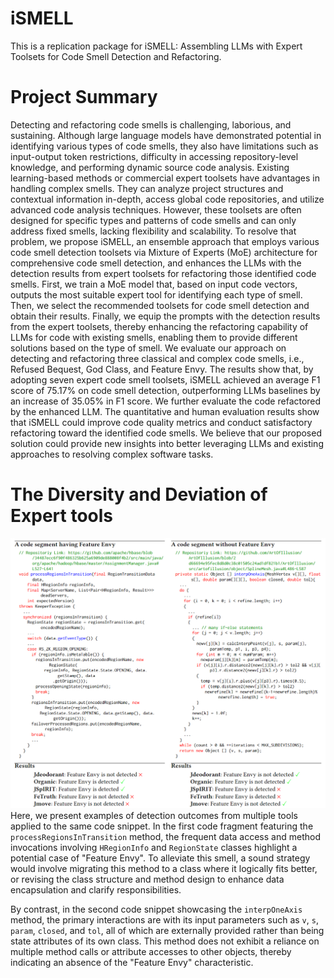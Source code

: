 # iSMELL
This is a replication package for iSMELL: Assembling LLMs with Expert Toolsets for Code Smell Detection and Refactoring.

# Project Summary
Detecting and refactoring code smells is challenging, laborious, and sustaining. Although large language models have demonstrated potential in identifying various types of code smells, they also have limitations such as input-output token restrictions, difficulty in accessing repository-level knowledge, and performing dynamic source code analysis. Existing learning-based methods or commercial expert toolsets have advantages in handling complex smells. They can analyze project structures and contextual information in-depth, access global code repositories, and utilize advanced code analysis techniques. However, these toolsets are often designed for specific types and patterns of code smells and can only address fixed smells, lacking flexibility and scalability. To resolve that problem, we propose iSMELL, an ensemble approach that employs various code smell detection toolsets via Mixture of Experts (MoE) architecture for comprehensive code smell detection, and enhances the LLMs with the detection results from expert toolsets for refactoring those identified code smells. First, we train a MoE model that, based on input code vectors, outputs the most suitable expert tool for identifying each type of smell. Then, we select the recommended toolsets for code smell detection and obtain their results. Finally, we equip the prompts with the detection results from the expert toolsets, thereby enhancing the refactoring capability of LLMs for code with existing smells, enabling them to provide different solutions based on the type of smell. We evaluate our approach on detecting and refactoring three classical and complex code smells, i.e., Refused Bequest, God Class, and Feature Envy. The results show that, by adopting seven expert code smell toolsets, iSMELL achieved an average F1 score of 75.17% on code smell detection,
outperforming LLMs baselines by an increase of 35.05% in F1 score. We further evaluate the code refactored by the enhanced LLM. The quantitative and human evaluation results show that iSMELL could improve code quality metrics and conduct satisfactory refactoring toward the identified code smells. We believe that our proposed solution could provide new insights into better leveraging LLMs and existing approaches to resolving complex software tasks.

# The Diversity and Deviation of Expert tools
![Image text](https://github.com/CEDAR2024/CEDAR/blob/4c1521cf933d8b94f6d3a2aaa95f7aafa9fe3fd0/figure/code.png)
Here, we present examples of detection outcomes from multiple tools applied to the same code snippet. In the first code fragment featuring the `processRegionsInTransition` method, the frequent data access and method invocations involving `HRegionInfo` and `RegionState` classes highlight a potential case of "Feature Envy". To alleviate this smell, a sound strategy would involve migrating this method to a class where it logically fits better, or revising the class structure and method design to enhance data encapsulation and clarify responsibilities.

By contrast, in the second code snippet showcasing the `interpOneAxis` method, the primary interactions are with its input parameters such as `v`, `s`, `param`, `closed`, and `tol`, all of which are externally provided rather than being state attributes of its own class. This method does not exhibit a reliance on multiple method calls or attribute accesses to other objects, thereby indicating an absence of the "Feature Envy" characteristic.
